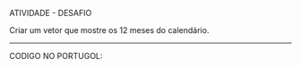 ATIVIDADE - DESAFIO

Criar um vetor que mostre os 12 meses do calendário.

--------------------------------------------------------------------------------------

CODIGO NO PORTUGOL: